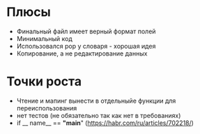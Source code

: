 # Плюсы

* Финальный файл имеет верный формат полей
* Минимальный код
* Использовался pop у словаря - хорошая идея
* Копирование, а не редактирование данных


# Точки роста
* Чтение и мапинг вынести в отдельныйе функции для переиспользования
* нет тестов (не обязательно так как нет в требованиях)
*  if __ name__ == __"main__" (https://habr.com/ru/articles/702218/)